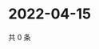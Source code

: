 # 2022-04-15

共 0 条

<!-- BEGIN WEIBO -->
<!-- 最后更新时间 Fri Apr 15 2022 20:07:55 GMT+0800 (China Standard Time) -->

<!-- END WEIBO -->
